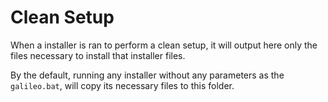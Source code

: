 # Clean Setup



When a installer is ran to perform a clean setup, it will output here only the files necessary 
to install that installer files.

By the default, running any installer without any parameters as the `galileo.bat`, will copy
its necessary files to this folder.


